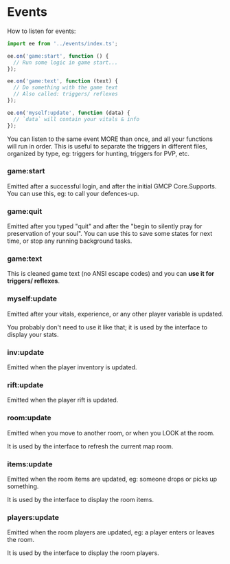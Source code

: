 # Events

How to listen for events:

```js
import ee from '../events/index.ts';

ee.on('game:start', function () {
  // Run some logic in game start...
});

ee.on('game:text', function (text) {
  // Do something with the game text
  // Also called: triggers/ reflexes
});

ee.on('myself:update', function (data) {
  // `data` will contain your vitals & info
});
```

You can listen to the same event MORE than once, and all your functions will run in order.
This is useful to separate the triggers in different files, organized by type, eg: triggers for hunting, triggers for PVP, etc.

### game:start

Emitted after a successful login, and after the initial GMCP Core.Supports.
You can use this, eg: to call your defences-up.

### game:quit

Emitted after you typed "quit" and after the "begin to silently pray for preservation of your soul".
You can use this to save some states for next time, or stop any running background tasks.

### game:text

This is cleaned game text (no ANSI escape codes) and you can **use it for triggers/ reflexes**.

### myself:update

Emitted after your vitals, experience, or any other player variable is updated.

You probably don't need to use it like that; it is used by the interface to display your stats.

### inv:update

Emitted when the player inventory is updated.

### rift:update

Emitted when the player rift is updated.

### room:update

Emitted when you move to another room, or when you LOOK at the room.

It is used by the interface to refresh the current map room.

### items:update

Emitted when the room items are updated, eg: someone drops or picks up something.

It is used by the interface to display the room items.

### players:update

Emitted when the room players are updated, eg: a player enters or leaves the room.

It is used by the interface to display the room players.
